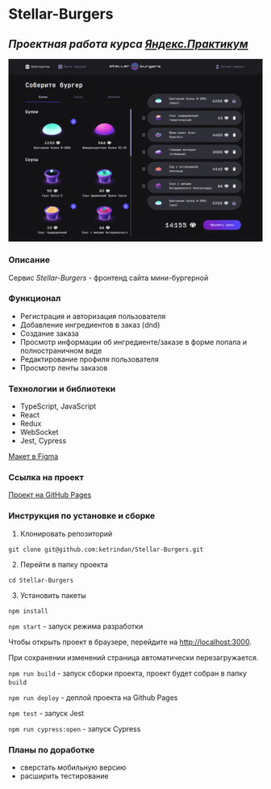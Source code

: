 # Stellar-Burgers

## ***Проектная работа курса [Яндекс.Практикум](https://practicum.yandex.ru/)***

![image](https://raw.githubusercontent.com/ketrindan/Stellar-Burgers/main/src/images/screen.png)

### **Описание**
Сервис *Stellar-Burgers* - фронтенд сайта мини-бургерной

### **Функционал**
* Регистрация и авторизация пользователя
* Добавление ингредиентов в заказ (dnd)
* Создание заказа
* Просмотр информации об ингредиенте/заказе в форме попапа и полностраничном виде
* Редактирование профиля пользователя
* Просмотр ленты заказов

### **Технологии и библиотеки**
* TypeScript, JavaScript
* React
* Redux
* WebSocket
* Jest, Cypress

[Макет в Figma](https://www.figma.com/file/CyNqYSUByhVifnQFHjuWF5/React-_-%D0%9F%D1%80%D0%BE%D0%B5%D0%BA%D1%82%D0%BD%D1%8B%D0%B5-%D0%B7%D0%B0%D0%B4%D0%B0%D1%87%D0%B8_external_link-(Copy)?node-id=0%3A1&mode=dev)

### **Ссылка на проект**
[Проект на GitHub Pages](https://ketrindan.github.io/Stellar-Burgers/)

### **Инструкция по установке и сборке**
1. Клонировать репозиторий
```
git clone git@github.com:ketrindan/Stellar-Burgers.git
```
2. Перейти в папку проекта
```
cd Stellar-Burgers
```
3. Установить пакеты
```
npm install
```


`npm start` - запуск режима разработки

Чтобы открыть проект в браузере, перейдите на [http://localhost:3000](http://localhost:3000).

При сохранении изменений страница автоматически перезагружается.


`npm run build` - запуск сборки проекта, проект будет собран в папку `build`

`npm run deploy` - деплой проекта на Github Pages

`npm test` - запуск Jest

`npm run cypress:open` - запуск Cypress


### **Планы по доработке**
* сверстать мобильную версию
* расширить тестирование